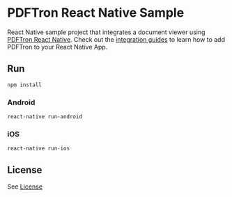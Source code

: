 # PDFTron React Native Sample
React Native sample project that integrates a document viewer using [PDFTron React Native](https://github.com/PDFTron/pdftron-react-native). Check out the [integration guides](https://www.pdftron.com/documentation/android/react-native) to learn how to add PDFTron to your React Native App.

## Run
```
npm install
```

### Android
```
react-native run-android
```

### iOS
```
react-native run-ios
```


## License
See [License](./LICENSE)
